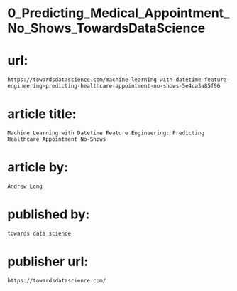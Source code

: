 # 0_Predicting_Medical_Appointment_No_Shows_TowardsDataScience

# url:

    https://towardsdatascience.com/machine-learning-with-datetime-feature-engineering-predicting-healthcare-appointment-no-shows-5e4ca3a85f96

# article title:

    Machine Learning with Datetime Feature Engineering: Predicting Healthcare Appointment No-Shows

# article by:

    Andrew Long

# published by:

    towards data science

# publisher url:

    https://towardsdatascience.com/
